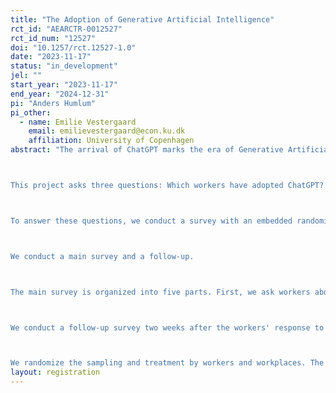 ```yaml
---
title: "The Adoption of Generative Artificial Intelligence"
rct_id: "AEARCTR-0012527"
rct_id_num: "12527"
doi: "10.1257/rct.12527-1.0"
date: "2023-11-17"
status: "in_development"
jel: ""
start_year: "2023-11-17"
end_year: "2024-12-31"
pi: "Anders Humlum"
pi_other:
  - name: Emilie Vestergaard
    email: emilievestergaard@econ.ku.dk
    affiliation: University of Copenhagen
abstract: "The arrival of ChatGPT marks the era of Generative Artificial Intelligence (AI), in which intelligent algorithms create new text, images, and other media. ChatGPT is predicted to boost productivity in several occupations (Eloundou et al., 2023), especially among workers with less expertise in the exposed occupations (Noy & Zhang, 2023).

This project asks three questions: Which workers have adopted ChatGPT? What do workers believe about the capabilities of ChatGPT in their job tasks? Do worker beliefs about the capabilities of ChatGPT determine their adoption? 

To answer these questions, we conduct a survey with an embedded randomized treatment among Danish workers in 11 occupations exposed to ChatGPT. We link the survey to registry data on the characteristics and outcomes of workers, including their occupation, skill, experience, workplace, and earnings, among others. We build the survey around the task model of technology adoption (Acemoglu & Autor, 2011) and use the Occupational Information Network (O*NET) database to identify the relevant job tasks for each occupation. 

We conduct a main survey and a follow-up.

The main survey is organized into five parts. First, we ask workers about their experiences with ChatGPT in their job tasks. We also ask about the importance of these tasks for workers and their expertise in the tasks. Second, we elicit workers' beliefs about the productivity and expertise-complementarity of ChatGPT in their job tasks. Third, we expose our treatment groups to expert assessments of the capabilities of ChatGPT (productivity and expertise-complementarity) in the job tasks. Fourth, we ask workers about their intended use of ChatGPT in their job tasks. We also allow workers to receive additional information on ChatGPT in their occupations.  Finally, we ask workers about their beliefs about the productivity of ChatGPT in their own jobs, together with any misalignments in their stated beliefs and intended behaviors.

We conduct a follow-up survey two weeks after the workers' response to the main survey. The follow-up measures whether workers' beliefs persist over time and if workers' intended adoption translates into the actual use of ChatGPT.

We randomize the sampling and treatment by workers and workplaces. The adoption study described in the analysis plan focuses on the worker-level experiment."
layout: registration
---
```


